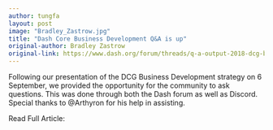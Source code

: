 ```yaml
---
author: tungfa
layout: post
image: "Bradley_Zastrow.jpg"
title: "Dash Core Business Development Q&A is up"
original-author: Bradley Zastrow
original-link: https://www.dash.org/forum/threads/q-a-output-2018-dcg-business-development-strategy.40823/
---
```


Following our presentation of the DCG Business Development strategy on 6 September, we provided the opportunity for the community to ask questions. This was done through both the Dash forum as well as Discord. Special thanks to @Arthyron for his help in assisting.

Read Full Article:
